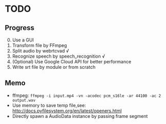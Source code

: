 # TODO

## Progress
0. Use a GUI
1. Transform file by FFmpeg
2. Split audio by webrtcvad √
3. Recognize speech by speech_recognition √
4. (Optional) Use Google Cloud API for better performance
5. Write srt file by module or from scratch

## Memo
* ffmpeg: `ffmpeg -i input.mp4 -vn -acodec pcm_s16le -ar 44100 -ac 2 output.wav`
* Use memory to save temp file,see: http://docs.pyfilesystem.org/en/latest/openers.html
* Directly spawn a AudioData instance by passing frame segment
